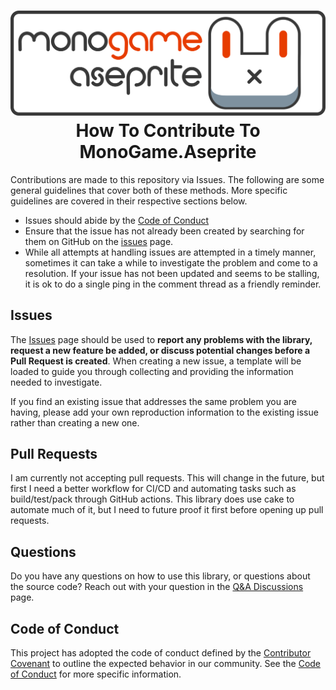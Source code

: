 <h1 align="center">
<img src="https://github.com/AristurtleDev/monogame-aseprite/blob/main/.images/banner.png?raw=true" alt="MonoGame.Aseprite Logo">
<br/>
How To Contribute To MonoGame.Aseprite
</h1>

Contributions are made to this repository via Issues.  The following are some general guidelines that cover both of these methods.  More specific guidelines are covered in their respective sections below.

*   Issues should abide by the [Code of Conduct](./CODE_OF_CONDUCT.md)
*   Ensure that the issue has not already been created by searching for them on GitHub on the [issues](https://github.com/AristurteDev/monogame-aseprite/issues) page.
*   While all attempts at handling issues are attempted in a timely manner, sometimes it can take a while to investigate the problem and come to a resolution.  If your issue has not been updated and seems to be stalling, it is ok to do a single ping in the comment thread as a friendly reminder.

## Issues
The [Issues](https://github.com/AristurtleDev/monogame-aseprite/issues) page should be used to **report any problems with the library, request a new feature be added, or discuss potential changes before a Pull Request is created**.  When creating a new issue, a template will be loaded to guide you through collecting and providing the information needed to investigate. 

If you find an existing issue that addresses the same problem you are having, please add your own reproduction information to the existing issue rather than creating a new one.

## Pull Requests
I am currently not accepting pull requests.  This will change in the future, but first I need a better workflow for CI/CD and automating tasks such as build/test/pack through GitHub actions.  This library does use cake to automate much of it, but I need to future proof it first before opening up pull requests.

## Questions
Do you have any questions on how to use this library, or questions about the source code?  Reach out with your question in the [Q&A Discussions](https://github.com/AristurtleDev/monogame-aseprite/discussions/categories/q-a) page.

## Code of Conduct
This project has adopted the code of conduct defined by the [Contributor Covenant](https://www.contributor-covenant.org/version/2/1/code_of_conduct/) to outline the expected behavior in our community.  See the [Code of Conduct](CODE_OF_CONDUCT.md) for more specific information.
